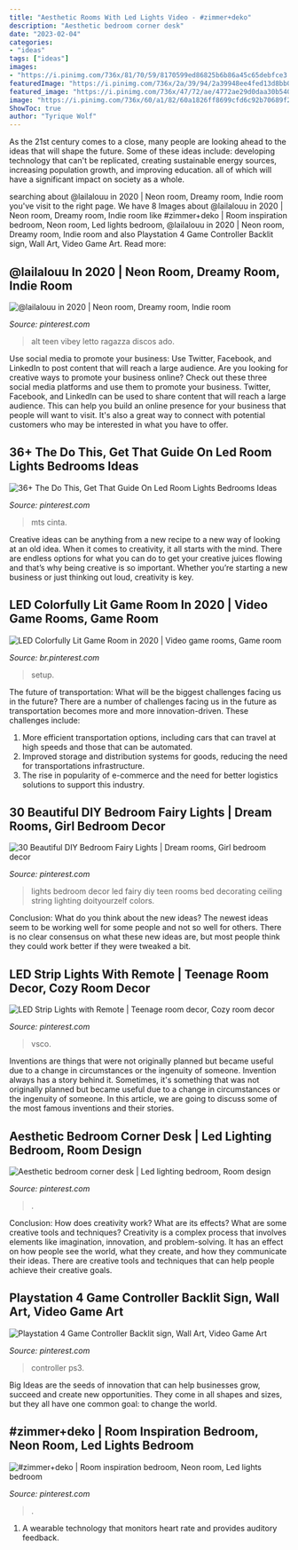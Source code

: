 ```yaml
---
title: "Aesthetic Rooms With Led Lights Video - #zimmer+deko"
description: "Aesthetic bedroom corner desk"
date: "2023-02-04"
categories:
- "ideas"
tags: ["ideas"]
images:
- "https://i.pinimg.com/736x/81/70/59/8170599ed86825b6b86a45c65debfce3.jpg"
featuredImage: "https://i.pinimg.com/736x/2a/39/94/2a39948ee4fed13d8bb0dd06f04fbe0e.jpg"
featured_image: "https://i.pinimg.com/736x/47/72/ae/4772ae29d0daa30b5405d1dbeb445b0e.jpg"
image: "https://i.pinimg.com/736x/60/a1/82/60a1826ff8699cfd6c92b70689f276c4.jpg"
ShowToc: true
author: "Tyrique Wolf"
---
```



As the 21st century comes to a close, many people are looking ahead to the ideas that will shape the future. Some of these ideas include: developing technology that can't be replicated, creating sustainable energy sources, increasing population growth, and improving education. all of which will have a significant impact on society as a whole.

	

		
searching about @lailalouu in 2020 | Neon room, Dreamy room, Indie room you've visit to the right page. We have 8 Images about @lailalouu in 2020 | Neon room, Dreamy room, Indie room like #zimmer+deko | Room inspiration bedroom, Neon room, Led lights bedroom, @lailalouu in 2020 | Neon room, Dreamy room, Indie room and also Playstation 4 Game Controller Backlit sign, Wall Art, Video Game Art. Read more:
		
    
## @lailalouu In 2020 | Neon Room, Dreamy Room, Indie Room

<img loading=lazy src="https://i.pinimg.com/736x/d2/03/fa/d203fafabcee9f88d4329eef748fdcd9.jpg" onerror="this.onerror=null;this.src='https://tse1.mm.bing.net/th?id=OIP.H120rmbf37B9ajJ8Sc27SAHaLg&amp;pid=15.1';" alt="@lailalouu in 2020 | Neon room, Dreamy room, Indie room">

_Source: pinterest.com_

>alt teen vibey letto ragazza discos ado. 

	

Use social media to promote your business: Use Twitter, Facebook, and LinkedIn to post content that will reach a large audience.
Are you looking for creative ways to promote your business online? Check out these three social media platforms and use them to promote your business. Twitter, Facebook, and LinkedIn can be used to share content that will reach a large audience. This can help you build an online presence for your business that people will want to visit. It's also a great way to connect with potential customers who may be interested in what you have to offer.

    
## 36+ The Do This, Get That Guide On Led Room Lights Bedrooms Ideas

<img loading=lazy src="https://i.pinimg.com/736x/16/7b/9b/167b9b53afee22c4fa24d3b62fa9f706.jpg" onerror="this.onerror=null;this.src='https://tse3.mm.bing.net/th?id=OIP.1eSFZPkmjrrjfDpfc7i-xQHaHa&amp;pid=15.1';" alt="36+ The Do This, Get That Guide On Led Room Lights Bedrooms Ideas">

_Source: pinterest.com_

>mts cinta. 

	

Creative ideas can be anything from a new recipe to a new way of looking at an old idea. When it comes to creativity, it all starts with the mind. There are endless options for what you can do to get your creative juices flowing and that’s why being creative is so important. Whether you’re starting a new business or just thinking out loud, creativity is key.

    
## LED Colorfully Lit Game Room In 2020 | Video Game Rooms, Game Room

<img loading=lazy src="https://i.pinimg.com/736x/de/5b/87/de5b874eb3a6e0b5fcd07cf5affd1155.jpg" onerror="this.onerror=null;this.src='https://tse1.mm.bing.net/th?id=OIP.DKaGJPAXXPQxGBOS4hy8SwHaHa&amp;pid=15.1';" alt="LED Colorfully Lit Game Room in 2020 | Video game rooms, Game room">

_Source: br.pinterest.com_

>setup. 

	

The future of transportation: What will be the biggest challenges facing us in the future?
There are a number of challenges facing us in the future as transportation becomes more and more innovation-driven. These challenges include: 
1) More efficient transportation options, including cars that can travel at high speeds and those that can be automated.
2) Improved storage and distribution systems for goods, reducing the need for transportations infrastructure. 
3) The rise in popularity of e-commerce and the need for better logistics solutions to support this industry.

    
## 30 Beautiful DIY Bedroom Fairy Lights | Dream Rooms, Girl Bedroom Decor

<img loading=lazy src="https://i.pinimg.com/originals/c5/b5/2d/c5b52daeabf67a322a7ae5697d3ddedc.jpg" onerror="this.onerror=null;this.src='https://tse1.mm.bing.net/th?id=OIP.jjKqJj3oyS5unDzDUZKkpQHaJ4&amp;pid=15.1';" alt="30 Beautiful DIY Bedroom Fairy Lights | Dream rooms, Girl bedroom decor">

_Source: pinterest.com_

>lights bedroom decor led fairy diy teen rooms bed decorating ceiling string lighting doityourzelf colors. 

	

Conclusion: What do you think about the new ideas?
The newest ideas seem to be working well for some people and not so well for others. There is no clear consensus on what these new ideas are, but most people think they could work better if they were tweaked a bit.

    
## LED Strip Lights With Remote | Teenage Room Decor, Cozy Room Decor

<img loading=lazy src="https://i.pinimg.com/736x/2a/39/94/2a39948ee4fed13d8bb0dd06f04fbe0e.jpg" onerror="this.onerror=null;this.src='https://tse3.mm.bing.net/th?id=OIP.njh_914wDK1zPJwxigZACwHaLH&amp;pid=15.1';" alt="LED Strip Lights with Remote | Teenage room decor, Cozy room decor">

_Source: pinterest.com_

>vsco. 

	

Inventions are things that were not originally planned but became useful due to a change in circumstances or the ingenuity of someone.
Invention always has a story behind it. Sometimes, it's something that was not originally planned but became useful due to a change in circumstances or the ingenuity of someone. In this article, we are going to discuss some of the most famous inventions and their stories.

    
## Aesthetic Bedroom Corner Desk | Led Lighting Bedroom, Room Design

<img loading=lazy src="https://i.pinimg.com/736x/81/70/59/8170599ed86825b6b86a45c65debfce3.jpg" onerror="this.onerror=null;this.src='https://tse4.mm.bing.net/th?id=OIP.2nn9tJjiF8UI0cSsQJMtpgHaJ3&amp;pid=15.1';" alt="Aesthetic bedroom corner desk | Led lighting bedroom, Room design">

_Source: pinterest.com_

>. 

	

Conclusion: How does creativity work? What are its effects? What are some creative tools and techniques?
Creativity is a complex process that involves elements like imagination, innovation, and problem-solving. It has an effect on how people see the world, what they create, and how they communicate their ideas. There are creative tools and techniques that can help people achieve their creative goals.

    
## Playstation 4 Game Controller Backlit Sign, Wall Art, Video Game Art

<img loading=lazy src="https://i.pinimg.com/736x/60/a1/82/60a1826ff8699cfd6c92b70689f276c4.jpg" onerror="this.onerror=null;this.src='https://tse4.mm.bing.net/th?id=OIP.6s2FU8Ty3fr-S5SCoZLPpwHaFj&amp;pid=15.1';" alt="Playstation 4 Game Controller Backlit sign, Wall Art, Video Game Art">

_Source: pinterest.com_

>controller ps3. 

	

Big Ideas are the seeds of innovation that can help businesses grow, succeed and create new opportunities. They come in all shapes and sizes, but they all have one common goal: to change the world.

    
## #zimmer+deko | Room Inspiration Bedroom, Neon Room, Led Lights Bedroom

<img loading=lazy src="https://i.pinimg.com/736x/47/72/ae/4772ae29d0daa30b5405d1dbeb445b0e.jpg" onerror="this.onerror=null;this.src='https://tse3.mm.bing.net/th?id=OIP.nPuHqJuJYFGKsCu7qGK8eAHaLh&amp;pid=15.1';" alt="#zimmer+deko | Room inspiration bedroom, Neon room, Led lights bedroom">

_Source: pinterest.com_

>. 

	

1. A wearable technology that monitors heart rate and provides auditory feedback.

